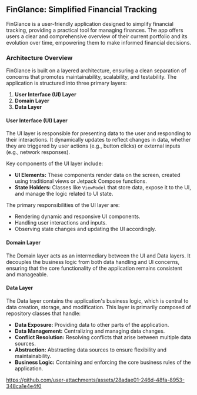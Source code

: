 ## FinGlance: Simplified Financial Tracking

FinGlance is a user-friendly application designed to simplify financial tracking, providing a practical tool for managing finances. The app offers users a clear and comprehensive overview of their current portfolio and its evolution over time, empowering them to make informed financial decisions.

### Architecture Overview

FinGlance is built on a layered architecture, ensuring a clean separation of concerns that promotes maintainability, scalability, and testability. The application is structured into three primary layers:

1. **User Interface (UI) Layer**
2. **Domain Layer**
3. **Data Layer**

#### User Interface (UI) Layer

The UI layer is responsible for presenting data to the user and responding to their interactions. It dynamically updates to reflect changes in data, whether they are triggered by user actions (e.g., button clicks) or external inputs (e.g., network responses).

Key components of the UI layer include:

- **UI Elements:** These components render data on the screen, created using traditional views or Jetpack Compose functions.
- **State Holders:** Classes like `ViewModel` that store data, expose it to the UI, and manage the logic related to UI state.

The primary responsibilities of the UI layer are:

- Rendering dynamic and responsive UI components.
- Handling user interactions and inputs.
- Observing state changes and updating the UI accordingly.

#### Domain Layer

The Domain layer acts as an intermediary between the UI and Data layers. It decouples the business logic from both data handling and UI concerns, ensuring that the core functionality of the application remains consistent and manageable.

#### Data Layer

The Data layer contains the application's business logic, which is central to data creation, storage, and modification. This layer is primarily composed of repository classes that handle:

- **Data Exposure:** Providing data to other parts of the application.
- **Data Management:** Centralizing and managing data changes.
- **Conflict Resolution:** Resolving conflicts that arise between multiple data sources.
- **Abstraction:** Abstracting data sources to ensure flexibility and maintainability.
- **Business Logic:** Containing and enforcing the core business rules of the application.

https://github.com/user-attachments/assets/28adae01-246d-48fa-8953-348ca1e4e4f0
